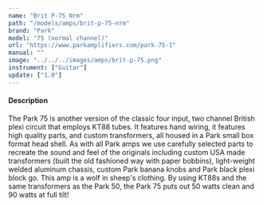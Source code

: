 ```yaml
---
name: "Brit P-75 Nrm"
path: "/models/amps/brit-p-75-nrm"
brand: "Park"
model: "75 (normal channel)"
url: "https://www.parkamplifiers.com/park-75-1"
manual: ""
image: "../../../images/amps/brit-p-75.png"
instrument: ["Guitar"]
update: ["1.0"]
---
```

#### Description
The Park 75 is another version of the classic four input, two channel British plexi circuit that employs KT88 tubes. It features hand wiring, it features high quality parts, and custom transformers, all housed in a Park small box format head shell. As with all Park amps we use carefully selected parts to recreate the sound and feel of the originals including custom USA made transformers (built the old fashioned way with paper bobbins), light-weight welded aluminum chassis, custom Park banana knobs and Park black plexi block go. This amp is a wolf in sheep's clothing. By using KT88s and the same transformers as the Park 50, the Park 75 puts out 50 watts clean and 90 watts at full tilt!